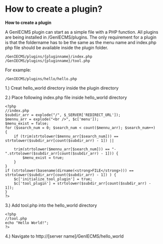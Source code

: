 How to create a plugin?
=======================

**How to create a plugin**

A GenIECMS plugin can start as a simple file with a PHP function. All plugins are being installed in /GenIECMS/plugins. The only requirement for a plugin is that the foldername has to be the same as the menu name and index.php php file should be available inside the plugin folder.
```
/GenIECMS/plugins/{pluginname}/index.php
/GenIECMS/plugins/{pluginname}/tool.php
```
For example:
```
/GenIECMS/plugins/hello/hello.php
```
1.) Creat hello_world directory inside the plugin directory

2.) Place following index.php file inside hello_world directory
```
<?php
//index.php
$subdir_arr = explode("/", $_SERVER['REDIRECT_URL']);
$mennu_arr = explode("<br />", $c['menu']);
$menu_exist = false;
for ($search_num = 0; $search_num < count($mennu_arr); $search_num++) {  
    if (trim(strtolower($mennu_arr[$search_num])) == strtolower($subdir_arr[count($subdir_arr) - 1]) ||  
    
    trim(strtolower($mennu_arr[$search_num])) == "-".strtolower($subdir_arr[count($subdir_arr) - 1])) {  
        $menu_exist = true;
    }
}
if (strtolower(basename(dirname(<strong>FILE</strong>))) == strtolower($subdir_arr[count($subdir_arr) - 1]) ) { 
    $c['initialize_tool_plugin'] = true;
    $c['tool_plugin'] = strtolower($subdir_arr[count($subdir_arr) - 1]);
}
?>
```
3.) Add tool.php into the hello_world directory
```
<?php
//tool.php
echo "Hello World!";
?>
```
4.) Navigate to http://[server name]/GenIECMS/hello_world
